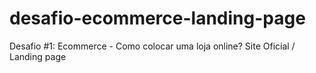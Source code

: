 # desafio-ecommerce-landing-page
Desafio #1: Ecommerce - Como colocar uma loja online? Site Oficial / Landing page
